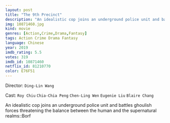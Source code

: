 ```yaml
---
layout: post
title: "The 9th Precinct"
description: "An idealistic cop joins an underground police unit and battles ghoulish forces threatening the balance between the human and the supernatural realms::Borf.."
img: 10871460.jpg
kind: movie
genres: [Action,Crime,Drama,Fantasy]
tags: Action Crime Drama Fantasy 
language: Chinese
year: 2019
imdb_rating: 5.5
votes: 319
imdb_id: 10871460
netflix_id: 81210770
color: E76F51
---
```

Director: `Ding-Lin Wang`  

Cast: `Roy Chiu` `Chia-Chia Peng` `Chen-Ling Wen` `Eugenie Liu` `Blaire Chang` 

An idealistic cop joins an underground police unit and battles ghoulish forces threatening the balance between the human and the supernatural realms::Borf